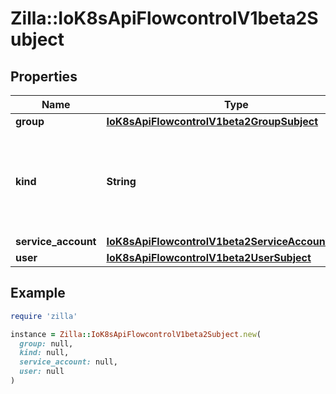 # Zilla::IoK8sApiFlowcontrolV1beta2Subject

## Properties

| Name | Type | Description | Notes |
| ---- | ---- | ----------- | ----- |
| **group** | [**IoK8sApiFlowcontrolV1beta2GroupSubject**](IoK8sApiFlowcontrolV1beta2GroupSubject.md) |  | [optional] |
| **kind** | **String** | &#x60;kind&#x60; indicates which one of the other fields is non-empty. Required |  |
| **service_account** | [**IoK8sApiFlowcontrolV1beta2ServiceAccountSubject**](IoK8sApiFlowcontrolV1beta2ServiceAccountSubject.md) |  | [optional] |
| **user** | [**IoK8sApiFlowcontrolV1beta2UserSubject**](IoK8sApiFlowcontrolV1beta2UserSubject.md) |  | [optional] |

## Example

```ruby
require 'zilla'

instance = Zilla::IoK8sApiFlowcontrolV1beta2Subject.new(
  group: null,
  kind: null,
  service_account: null,
  user: null
)
```

